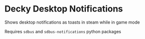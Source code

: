 # Decky Desktop Notifications

Shows desktop notifications as toasts in steam while in game mode

Requires `sdbus` and `sdbus-notifications` python packages
